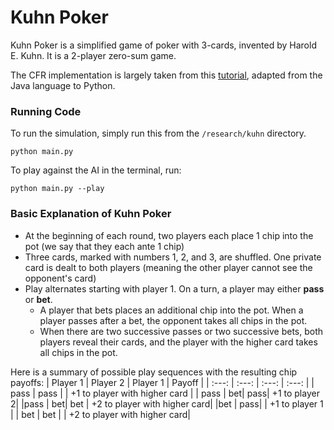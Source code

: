 # Kuhn Poker 
Kuhn Poker is a simplified game of poker with 3-cards, invented by Harold E. Kuhn. It is a 2-player zero-sum game.

The CFR implementation is largely taken from this [tutorial](http://modelai.gettysburg.edu/2013/cfr/cfr.pdf), adapted from the Java language to Python.


### Running Code
To run the simulation, simply run this from the `/research/kuhn` directory.
```
python main.py
```

To play against the AI in the terminal, run:
```
python main.py --play
```

### Basic Explanation of Kuhn Poker
- At the beginning of each round, two players each place 1 chip into the pot (we say that they each ante 1 chip)
- Three cards, marked with numbers 1, 2, and 3, are shuffled. One private card is dealt to both players (meaning the other player cannot see the opponent's card)
- Play alternates starting with player 1. On a turn, a player may either **pass** or **bet**.
	- A player that bets places an additional chip into the pot. When a player passes after a bet, the opponent takes all chips in the pot.
	- When there are two successive passes or two successive bets, both players reveal their cards, and the player with the higher card takes all chips in the pot.

Here is a summary of possible play sequences with the resulting chip payoffs:
| Player 1 | Player 2 | Player 1 | Payoff |
| :---: | :---: | :---: | :---: |
| pass | pass | | +1 to player with higher card |
| pass | bet| pass| +1 to player 2|
|pass | bet| bet | +2 to player with higher card|
|bet  | pass| | +1 to player 1 |
| bet  | bet | | +2 to player with higher card|

